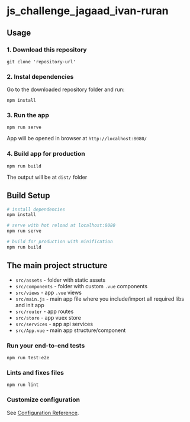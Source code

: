 # js_challenge_jagaad_ivan-ruran

## Usage

### 1. Download this repository
```
git clone 'repository-url'
```

### 2. Instal dependencies

Go to the downloaded repository folder and run:
```
npm install
```

### 3. Run the app

```
npm run serve
```

App will be opened in browser at `http://localhost:8080/`

### 4. Build app for production

```
npm run build
```

The output will be at `dist/` folder

## Build Setup

``` bash
# install dependencies
npm install

# serve with hot reload at localhost:8080
npm run serve

# build for production with minification
npm run build
```

## The main project structure

* `src/assets` - folder with static assets
* `src/components` - folder with custom `.vue` components
* `src/views` - app `.vue` views
* `src/main.js` - main app file where you include/import all required libs and init app
* `src/router` - app routes
* `src/store` - app vuex store
* `src/services` - app api services
* `src/App.vue` - main app structure/component


### Run your end-to-end tests
```
npm run test:e2e
```

### Lints and fixes files
```
npm run lint
```

### Customize configuration
See [Configuration Reference](https://cli.vuejs.org/config/).
